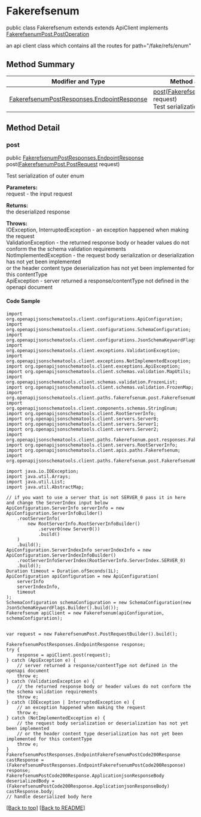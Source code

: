 # Fakerefsenum

public class Fakerefsenum extends extends ApiClient implements
[FakerefsenumPost.PostOperation](../../paths/fakerefsenum/FakerefsenumPost.md#postoperation)

an api client class which contains all the routes for path="/fake/refs/enum"

## Method Summary
| Modifier and Type | Method and Description |
| ----------------- | ---------------------- |
| [FakerefsenumPostResponses.EndpointResponse](../../paths/fakerefsenum/post/FakerefsenumPostResponses.md#endpointresponse) | [post](#post)([FakerefsenumPost.PostRequest](../../paths/fakerefsenum/FakerefsenumPost#postrequest) request)<br>Test serialization of outer enum |

## Method Detail

### post
public [FakerefsenumPostResponses.EndpointResponse](../../paths/fakerefsenum/post/FakerefsenumPostResponses.md#endpointresponse) post([FakerefsenumPost.PostRequest](../../paths/fakerefsenum/FakerefsenumPost#postrequest) request)

Test serialization of outer enum

**Parameters:**<br>
request - the input request

**Returns:**<br>
the deserialized response

**Throws:**<br>
IOException, InterruptedException - an exception happened when making the request<br>
ValidationException - the returned response body or header values do not conform the the schema validation requirements<br>
NotImplementedException - the request body serialization or deserialization has not yet been implemented<br>
                          or the header content type deserialization has not yet been implemented for this contentType<br>
ApiException - server returned a response/contentType not defined in the openapi document<br>

#### Code Sample
```
import org.openapijsonschematools.client.configurations.ApiConfiguration;
import org.openapijsonschematools.client.configurations.SchemaConfiguration;
import org.openapijsonschematools.client.configurations.JsonSchemaKeywordFlags;
import org.openapijsonschematools.client.exceptions.ValidationException;
import org.openapijsonschematools.client.exceptions.NotImplementedException;
import org.openapijsonschematools.client.exceptions.ApiException;
import org.openapijsonschematools.client.schemas.validation.MapUtils;
import org.openapijsonschematools.client.schemas.validation.FrozenList;
import org.openapijsonschematools.client.schemas.validation.FrozenMap;
import org.openapijsonschematools.client.paths.fakerefsenum.post.FakerefsenumPostRequestBody;
import org.openapijsonschematools.client.components.schemas.StringEnum;
import org.openapijsonschematools.client.RootServerInfo;
import org.openapijsonschematools.client.servers.Server0;
import org.openapijsonschematools.client.servers.Server1;
import org.openapijsonschematools.client.servers.Server2;
import org.openapijsonschematools.client.paths.fakerefsenum.post.responses.FakerefsenumPostCode200Response;
import org.openapijsonschematools.client.servers.RootServerInfo;
import org.openapijsonschematools.client.apis.paths.Fakerefsenum;
import org.openapijsonschematools.client.paths.fakerefsenum.post.FakerefsenumPostResponses;

import java.io.IOException;
import java.util.Arrays;
import java.util.List;
import java.util.AbstractMap;

// if you want to use a server that is not SERVER_0 pass it in here and change the ServerIndex input below
ApiConfiguration.ServerInfo serverInfo = new ApiConfiguration.ServerInfoBuilder()
    .rootServerInfo(
        new RootServerInfo.RootServerInfoBuilder()
            .server0(new Server0())
            .build()
    )
    .build();
ApiConfiguration.ServerIndexInfo serverIndexInfo = new ApiConfiguration.ServerIndexInfoBuilder()
    .rootServerInfoServerIndex(RootServerInfo.ServerIndex.SERVER_0)
    .build();
Duration timeout = Duration.ofSeconds(1L);
ApiConfiguration apiConfiguration = new ApiConfiguration(
    serverInfo
    serverIndexInfo,
    timeout
);
SchemaConfiguration schemaConfiguration = new SchemaConfiguration(new JsonSchemaKeywordFlags.Builder().build());
Fakerefsenum apiClient = new Fakerefsenum(apiConfiguration, schemaConfiguration);


var request = new FakerefsenumPost.PostRequestBuilder().build();

FakerefsenumPostResponses.EndpointResponse response;
try {
    response = apiClient.post(request);
} catch (ApiException e) {
    // server returned a response/contentType not defined in the openapi document
    throw e;
} catch (ValidationException e) {
    // the returned response body or header values do not conform the the schema validation requirements
    throw e;
} catch (IOException | InterruptedException e) {
    // an exception happened when making the request
    throw e;
} catch (NotImplementedException e) {
    // the request body serialization or deserialization has not yet been implemented
    // or the header content type deserialization has not yet been implemented for this contentType
    throw e;
}
FakerefsenumPostResponses.EndpointFakerefsenumPostCode200Response castResponse = (FakerefsenumPostResponses.EndpointFakerefsenumPostCode200Response) response;
FakerefsenumPostCode200Response.ApplicationjsonResponseBody deserializedBody = (FakerefsenumPostCode200Response.ApplicationjsonResponseBody) castResponse.body;
// handle deserialized body here
```
[[Back to top]](#top) [[Back to README]](../../../README.md)
